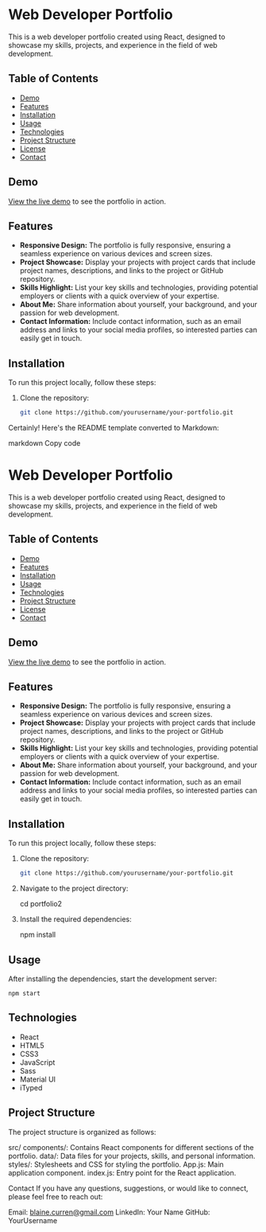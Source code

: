 # Web Developer Portfolio

This is a web developer portfolio created using React, designed to showcase my skills, projects, and experience in the field of web development.

## Table of Contents

- [Demo](#demo)
- [Features](#features)
- [Installation](#installation)
- [Usage](#usage)
- [Technologies](#technologies)
- [Project Structure](#project-structure)
- [License](#license)
- [Contact](#contact)

## Demo

[View the live demo](#) to see the portfolio in action.

## Features

- **Responsive Design:** The portfolio is fully responsive, ensuring a seamless experience on various devices and screen sizes.
- **Project Showcase:** Display your projects with project cards that include project names, descriptions, and links to the project or GitHub repository.
- **Skills Highlight:** List your key skills and technologies, providing potential employers or clients with a quick overview of your expertise.
- **About Me:** Share information about yourself, your background, and your passion for web development.
- **Contact Information:** Include contact information, such as an email address and links to your social media profiles, so interested parties can easily get in touch.

## Installation

To run this project locally, follow these steps:

1. Clone the repository:

   ```bash
   git clone https://github.com/yourusername/your-portfolio.git
   ```

Certainly! Here's the README template converted to Markdown:

markdown
Copy code

# Web Developer Portfolio

This is a web developer portfolio created using React, designed to showcase my skills, projects, and experience in the field of web development.

## Table of Contents

- [Demo](#demo)
- [Features](#features)
- [Installation](#installation)
- [Usage](#usage)
- [Technologies](#technologies)
- [Project Structure](#project-structure)
- [License](#license)
- [Contact](#contact)

## Demo

[View the live demo](#) to see the portfolio in action.

## Features

- **Responsive Design:** The portfolio is fully responsive, ensuring a seamless experience on various devices and screen sizes.
- **Project Showcase:** Display your projects with project cards that include project names, descriptions, and links to the project or GitHub repository.
- **Skills Highlight:** List your key skills and technologies, providing potential employers or clients with a quick overview of your expertise.
- **About Me:** Share information about yourself, your background, and your passion for web development.
- **Contact Information:** Include contact information, such as an email address and links to your social media profiles, so interested parties can easily get in touch.

## Installation

To run this project locally, follow these steps:

1. Clone the repository:

   ```bash
   git clone https://github.com/yourusername/your-portfolio.git

   ```

2. Navigate to the project directory:

   cd portfolio2

3. Install the required dependencies:

   npm install

## Usage

After installing the dependencies, start the development server:

    npm start

## Technologies

- React
- HTML5
- CSS3
- JavaScript
- Sass
- Material UI
- iTyped

## Project Structure

The project structure is organized as follows:

src/
components/: Contains React components for different sections of the portfolio.
data/: Data files for your projects, skills, and personal information.
styles/: Stylesheets and CSS for styling the portfolio.
App.js: Main application component.
index.js: Entry point for the React application.

Contact
If you have any questions, suggestions, or would like to connect, please feel free to reach out:

Email: blaine.curren@gmail.com
LinkedIn: Your Name
GitHub: YourUsername
